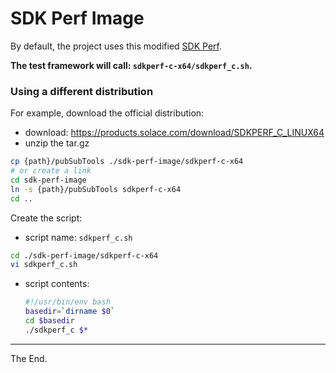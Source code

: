# SDK Perf Image

By default, the project uses this modified [SDK Perf](../../../bin/sdkperf_c_7.14.0.8).

**The test framework will call: `sdkperf-c-x64/sdkperf_c.sh`.**


### Using a different distribution

For example, download the official distribution:
- download: https://products.solace.com/download/SDKPERF_C_LINUX64
- unzip the tar.gz
````bash
cp {path}/pubSubTools ./sdk-perf-image/sdkperf-c-x64
# or create a link
cd sdk-perf-image
ln -s {path}/pubSubTools sdkperf-c-x64
cd ..
````

Create the script:
- script name: `sdkperf_c.sh`
````bash
cd ./sdk-perf-image/sdkperf-c-x64
vi sdkperf_c.sh
````
- script contents:

  ````bash
  #!/usr/bin/env bash
  basedir=`dirname $0`
  cd $basedir
  ./sdkperf_c $*
  ````


---
The End.
